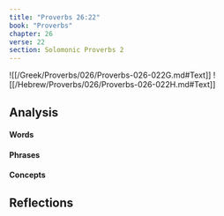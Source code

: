 ```yaml
---
title: "Proverbs 26:22"
book: "Proverbs"
chapter: 26
verse: 22
section: Solomonic Proverbs 2
---
```

![[/Greek/Proverbs/026/Proverbs-026-022G.md#Text]]
![[/Hebrew/Proverbs/026/Proverbs-026-022H.md#Text]]

## Analysis

#### Words

#### Phrases

#### Concepts

## Reflections
